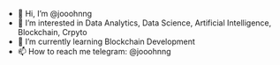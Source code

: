 - 👋 Hi, I’m @jooohnng
- 👀 I’m interested in Data Analytics, Data Science, Artificial Intelligence, Blockchain, Crpyto
- 🌱 I’m currently learning Blockchain Development
- 📫 How to reach me telegram: @jooohnng

